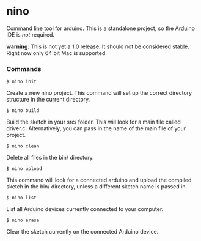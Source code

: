 nino
====

Command line tool for arduino.  This is a standalone project, so the Arduino IDE is *not* required.

**warning**:  This is not yet a 1.0 release.  It should not be considered stable.  Right now only 64 bit Mac is supported.

### Commands

``` code
$ nino init
```

Create a new nino project.  This command will set up the correct directory structure in the current directory.


``` code
$ nino build
```

Build the sketch in your src/ folder.  This will look for a main file called driver.c.  Alternatively, you can pass in the name of the main file of your project.


``` code
$ nino clean
```

Delete all files in the bin/ directory.


``` code
$ nino upload
```

This command will look for a connected arduino and upload the compiled sketch in the bin/ directory, unless a different sketch name is passed in.


``` code
$ nino list
```

List all Arduino devices currently connected to your computer.


``` code
$ nino erase
```

Clear the sketch currently on the connected Arduino device.

